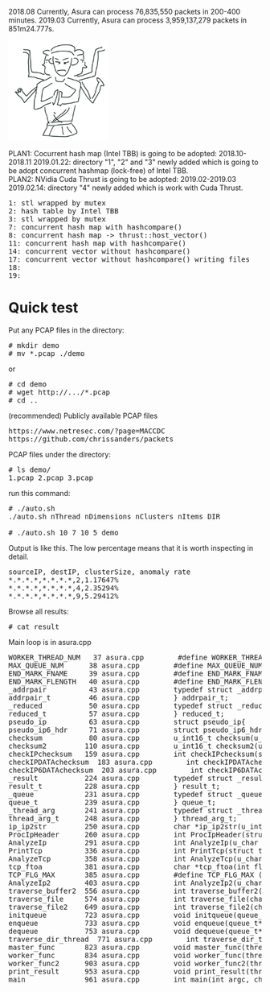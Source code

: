 2018.08 Currently, Asura can process 76,835,550 packets in 200-400 minutes.
2019.03 Currently, Asura can process 3,959,137,279 packets in 851m24.777s.

<img src="asura.png" width=200 height=200>

PLAN1: Cocurrent hash map (Intel TBB) is going to be adopted: 2018.10-2018.11
2019.01.22: directory "1", "2" and "3" newly added which is going to be adopt concurrent hashmap (lock-free) of Intel TBB. 
<br>
PLAN2: NVidia Cuda Thrust is going to be adopted: 2019.02-2019.03
2019.02.14: directory "4" newly added which is work with Cuda Thrust.

<pre>
1: stl wrapped by mutex
2: hash table by Intel TBB
3: stl wrapped by mutex
7: concurrent hash map with hashcompare()
8: concurrent hash map -> thrust::host_vector()
11: concurrent hash map with hashcompare()
14: concurrent vector without hashcompare()
17: concurrent vector without hashcompare() writing files
18:
19:
</pre>

# Quick test

Put any PCAP files in the directory:
<pre>
# mkdir demo
# mv *.pcap ./demo
</pre>

or
<pre>
# cd demo
# wget http://.../*.pcap
# cd ..
</pre>

(recommended) Publicly available PCAP files
<pre>
https://www.netresec.com/?page=MACCDC
https://github.com/chrissanders/packets
</pre>

PCAP files under the directory:
<pre>
# ls demo/
1.pcap 2.pcap 3.pcap
</pre>

run this command:
<pre>
# ./auto.sh
./auto.sh nThread nDimensions nClusters nItems DIR

# ./auto.sh 10 7 10 5 demo
</pre>

Output is like this. The low percentage means that it is worth inspecting in detail.
<pre>
sourceIP, destIP, clusterSize, anomaly rate
*.*.*.*,*.*.*.*,2,1.17647%
*.*.*.*,*.*.*.*,4,2.35294%
*.*.*.*,*.*.*.*,9,5.29412%
</pre>

Browse all results:
<pre>
# cat result
</pre>

Main loop is in asura.cpp
<pre>
WORKER_THREAD_NUM   37 asura.cpp        #define WORKER_THREAD_NUM N
MAX_QUEUE_NUM      38 asura.cpp        #define MAX_QUEUE_NUM N
END_MARK_FNAME     39 asura.cpp        #define END_MARK_FNAME   "///"
END_MARK_FLENGTH   40 asura.cpp        #define END_MARK_FLENGTH 3
_addrpair          43 asura.cpp        typedef struct _addrpair {
addrpair_t         46 asura.cpp        } addrpair_t;
_reduced           50 asura.cpp        typedef struct _reduced {
reduced_t          57 asura.cpp        } reduced_t;
pseudo_ip          63 asura.cpp        struct pseudo_ip{
pseudo_ip6_hdr     71 asura.cpp        struct pseudo_ip6_hdr{
checksum           80 asura.cpp        u_int16_t checksum(u_char *data,int len)
checksum2         110 asura.cpp        u_int16_t checksum2(u_char *data1,int len1,u_char *data2,int len2)
checkIPchecksum   159 asura.cpp        int checkIPchecksum(struct iphdr *iphdr,u_char *option,int optionLen)
checkIPDATAchecksum  183 asura.cpp        int checkIPDATAchecksum(struct iphdr *iphdr,unsigned char *data,int len)
checkIP6DATAchecksum  203 asura.cpp        int checkIP6DATAchecksum(struct ip6_hdr *ip,unsigned char *data,int len)
_result           224 asura.cpp        typedef struct _result {
result_t          228 asura.cpp        } result_t;
_queue            231 asura.cpp        typedef struct _queue {
queue_t           239 asura.cpp        } queue_t;
_thread_arg       241 asura.cpp        typedef struct _thread_arg {
thread_arg_t      248 asura.cpp        } thread_arg_t;
ip_ip2str         250 asura.cpp        char *ip_ip2str(u_int32_t ip,char *buf,socklen_t size)
ProcIpHeader      260 asura.cpp        int ProcIpHeader(struct iphdr *iphdr,u_char *option,int optionLen,FILE *fp)
AnalyzeIp         291 asura.cpp        int AnalyzeIp(u_char *data,int size)
PrintTcp          336 asura.cpp        int PrintTcp(struct tcphdr *tcphdr,FILE *fp)
AnalyzeTcp        358 asura.cpp        int AnalyzeTcp(u_char *data,int size)
tcp_ftoa          381 asura.cpp        char *tcp_ftoa(int flag)
TCP_FLG_MAX       385 asura.cpp        #define TCP_FLG_MAX (sizeof f / sizeof f[0])
AnalyzeIp2        403 asura.cpp        int AnalyzeIp2(u_char *data,int size)
traverse_buffer2  556 asura.cpp        int traverse_buffer2(char* buf, int thread_id, char* filename)
traverse_file     574 asura.cpp        int traverse_file(char* filename, char* srchstr, int thread_id) {
traverse_file2    649 asura.cpp        int traverse_file2(char* filename, char* srchstr, int thread_id) {
initqueue         723 asura.cpp        void initqueue(queue_t* q) {
enqueue           733 asura.cpp        void enqueue(queue_t* q, char* path, int size) {
dequeue           753 asura.cpp        void dequeue(queue_t* q, char** fname, int* flen) {
traverse_dir_thread  771 asura.cpp        int traverse_dir_thread(queue_t* q, char* dirname) {
master_func       823 asura.cpp        void master_func(thread_arg_t* arg) {
worker_func       834 asura.cpp        void worker_func(thread_arg_t* arg) {
worker_func2      903 asura.cpp        void worker_func2(thread_arg_t* arg) {
print_result      953 asura.cpp        void print_result(thread_arg_t* arg) {
main              961 asura.cpp        int main(int argc, char* argv[]) {
</pre>